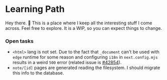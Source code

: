 # Learning Path

Hey there. 👋 This is a place where I keep all the interesting stuff I come across. Feel free to explore. It is a WIP, so you can expect things to change.

### Open tasks

-   `<html>` lang is not set. Due to the fact that `_document` can't be used with `edge` runtime for some reason and configuring `i18n` in `next.config.mjs` results in a weird `500` error (related issue is [#42854](https://github.com/vercel/next.js/issues/42854)).
-   `note/[id]` pages are generated reading the filesystem. I should migrate this info to the database.
